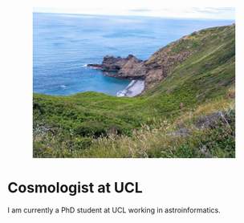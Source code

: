 <p align="center"><img width="80%" src="https://github.com/paddyroddy/paddyroddy/blob/master/cornwall.jpg"></p>

# Cosmologist at UCL

I am currently a PhD student at UCL working in astroinformatics.
